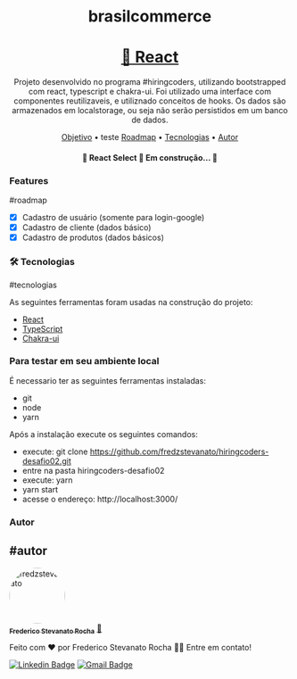 <h1 align="center">brasilcommerce</h1>

<h1 align="center">
    <a href="https://pt-br.reactjs.org/">🔗 React</a>
</h1>
<p align="center">Projeto desenvolvido no programa #hiringcoders, utilizando bootstrapped com react, typescript e chakra-ui. Foi utilizado uma interface com componentes reutilizaveis, e utiliznado conceitos de hooks. Os dados são armazenados em localstorage, ou seja não serão persistidos em um banco de dados.</p>

<p align="center">
 <a href="#objetivo">Objetivo</a> •
 teste
 <a href="#roadmap">Roadmap</a> • 
 <a href="#tecnologias">Tecnologias</a> • 
 <a href="#autor">Autor</a>
</p>

<h4 align="center"> 
	🚧  React Select 🚀 Em construção...  🚧
</h4>

### Features
#roadmap

- [x] Cadastro de usuário (somente para login-google)
- [x] Cadastro de cliente (dados básico)
- [x] Cadastro de produtos (dados básicos)

### 🛠 Tecnologias
#tecnologias

As seguintes ferramentas foram usadas na construção do projeto:

- [React](https://pt-br.reactjs.org/)
- [TypeScript](https://www.typescriptlang.org/)
- [Chakra-ui](https://chakra-ui.com/)

### Para testar em seu ambiente local

É necessario ter as seguintes ferramentas instaladas:
- git
- node
- yarn

Após a instalação execute os seguintes comandos:
- execute: git clone https://github.com/fredzstevanato/hiringcoders-desafio02.git
- entre na pasta hiringcoders-desafio02
- execute: yarn
- yarn start
- acesse o endereço: http://localhost:3000/

### Autor
#autor
---

<a href="https://www.hiringcoders.com.br/">
 <img style="border-radius: 50%;" src="https://avatars.githubusercontent.com/u/29235782?v=4" 
 width="100px;" alt="fredzstevanato"/>
 <br />
 <sub><b>Frederico Stevanato Rocha</b></sub></a> <a href="https://blog.rocketseat.com.br/author/thiago//" title="hiringcoders">🚀</a>


Feito com ❤️ por Frederico Stevanato Rocha 👋🏽 Entre em contato!

[![Linkedin Badge](https://img.shields.io/badge/-Frederico-blue?style=flat-square&logo=Linkedin&logoColor=white&link=https://www.linkedin.com/in/tgmarinho/)](https://www.linkedin.com/in/fredzstevanato/) 
[![Gmail Badge](https://img.shields.io/badge/-fredzstevanato@gmail.com-c14438?style=flat-square&logo=Gmail&logoColor=white&link=mailto:tgmarinho@gmail.com)](mailto:fredzstevanato@gmail.com)
